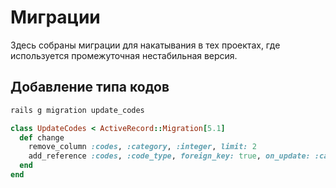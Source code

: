 Миграции
========

Здесь собраны миграции для накатывания в тех проектах, где используется
промежуточная нестабильная версия.

Добавление типа кодов
---------------------

```bash
rails g migration update_codes
```

```ruby
class UpdateCodes < ActiveRecord::Migration[5.1]
  def change
    remove_column :codes, :category, :integer, limit: 2
    add_reference :codes, :code_type, foreign_key: true, on_update: :cascade, on_delete: :cascade
  end
end
```

